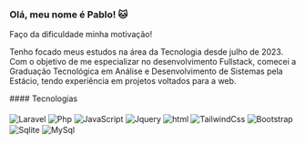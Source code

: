 ### Olá, meu nome é Pablo! 🐱
<p>Faço da dificuldade minha motivação!</p>
<p>Tenho focado meus estudos na área da Tecnologia desde julho de 2023. Com o objetivo de me especializar no desenvolvimento Fullstack, comecei a Graduação Tecnológica em Análise e Desenvolvimento de Sistemas pela Estácio, tendo experiência em projetos voltados para a web.</p>
</hr>
#### Tecnologias
<div style="display: inline_block"><br/>
    <img align= "center" alt="Laravel" src="https://img.shields.io/badge/Laravel-FF2D20?style=for-the-badge&logo=laravel&logoColor=white">
    <img align= "center" alt="Php" src="https://img.shields.io/badge/PHP-777BB4?style=for-the-badge&logo=php&logoColor=white">
    <img align= "center" alt="JavaScript" src="https://img.shields.io/badge/JavaScript-323330?style=for-the-badge&logo=javascript&logoColor=F7DF1E">
    <img align= "center" alt="Jquery" src="https://img.shields.io/badge/jQuery-0769AD?style=for-the-badge&logo=jquery&logoColor=white">
    <img align= "center" alt="html" src="https://img.shields.io/badge/HTML5-E34F26?style=for-the-badge&logo=html5&logoColor=white">
    <img align= "center" alt="TailwindCss" src="https://img.shields.io/badge/Tailwind_CSS-38B2AC?style=for-the-badge&logo=tailwind-css&logoColor=white">
    <img align= "center" alt="Bootstrap" src="https://img.shields.io/badge/Bootstrap-563D7C?style=for-the-badge&logo=bootstrap&logoColor=white">
    <img align= "center" alt="Sqlite" src="https://img.shields.io/badge/SQLite-07405E?style=for-the-badge&logo=sqlite&logoColor=white">
    <img align= "center" alt="MySql" src="https://img.shields.io/badge/MySQL-00000F?style=for-the-badge&logo=mysql&logoColor=white">

</div>

